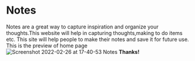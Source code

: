 # Notes
Notes are a great way to capture inspiration and organize your thoughts.This website will help in capturing thoughts,making to do items etc.
This site will help people to make their notes and save it for future use.
This is the preview of home page
![Screenshot 2022-02-26 at 17-40-53 Notes](https://user-images.githubusercontent.com/88285930/155842837-480f2f5e-dab4-492b-abc7-fd0025887502.png)
**Thanks!**
